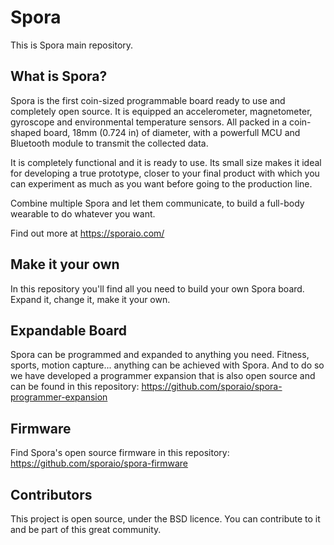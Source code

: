 # Spora

This is Spora main repository.

## What is Spora?

Spora is the first coin-sized programmable board ready to use and completely open source. It is equipped an accelerometer, magnetometer, gyroscope and environmental temperature sensors. All packed in a coin-shaped board, 18mm (0.724 in) of diameter, with a powerfull MCU and Bluetooth module to transmit the collected data.

It is completely functional and it is ready to use. Its small size makes it ideal for developing a true prototype, closer to your final product with which you can experiment as much as you want before going to the production line.

Combine multiple Spora and let them communicate, to build a full-body wearable to do whatever you want.

Find out more at https://sporaio.com/

## Make it your own

In this repository you'll find all you need to build your own Spora board. Expand it, change it, make it your own.

## Expandable Board

Spora can be programmed and expanded to anything you need. Fitness, sports, motion capture... anything can be achieved with Spora. And to do so we have developed a programmer expansion that is also open source and can be found in this repository: https://github.com/sporaio/spora-programmer-expansion

## Firmware

Find Spora's open source firmware in this repository: https://github.com/sporaio/spora-firmware

## Contributors

This project is open source, under the BSD licence. You can contribute to it and be part of this great community.